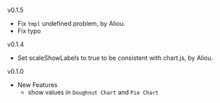 v0.1.5

  * Fix `tmpl` undefined problem, by Aliou.
  * Fix typo

v0.1.4

  * Set scaleShowLabels to true to be consistent with chart.js, by Aliou.

v0.1.0
  - New Features
    * show values in `Doughnut Chart` and `Pie Chart`
